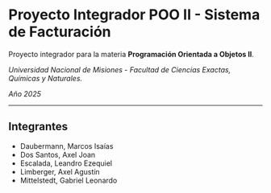# Proyecto Integrador POO II - Sistema de Facturación

Proyecto integrador para la materia **Programación Orientada a Objetos II**.

*Universidad Nacional de Misiones* - *Facultad de Ciencias Exactas, Químicas y Naturales.*

*Año 2025*

---

## Integrantes

* Daubermann, Marcos Isaías
* Dos Santos, Axel Joan
* Escalada, Leandro Ezequiel
* Limberger, Axel Agustín
* Mittelstedt, Gabriel Leonardo
